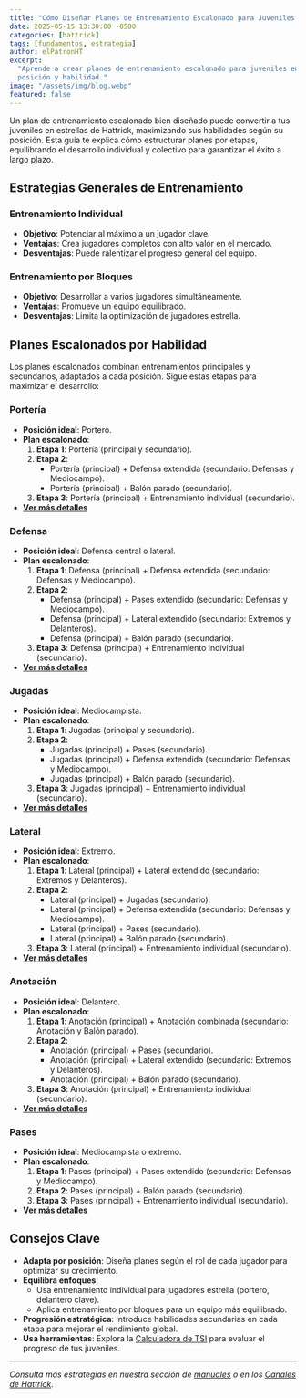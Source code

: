 ```yaml
---
title: "Cómo Diseñar Planes de Entrenamiento Escalonado para Juveniles en Hattrick"
date: 2025-05-15 13:30:00 -0500
categories: [hattrick]
tags: [fundamentos, estrategia]
author: elPatronHT
excerpt:
  "Aprende a crear planes de entrenamiento escalonado para juveniles en Hattrick, optimizando el desarrollo por
  posición y habilidad."
image: "/assets/img/blog.webp"
featured: false
---
```


Un plan de entrenamiento escalonado bien diseñado puede convertir a tus juveniles en estrellas de Hattrick, maximizando
sus habilidades según su posición. Esta guía te explica cómo estructurar planes por etapas, equilibrando el desarrollo
individual y colectivo para garantizar el éxito a largo plazo.

## Estrategias Generales de Entrenamiento

### Entrenamiento Individual

- **Objetivo**: Potenciar al máximo a un jugador clave.
- **Ventajas**: Crea jugadores completos con alto valor en el mercado.
- **Desventajas**: Puede ralentizar el progreso general del equipo.

### Entrenamiento por Bloques

- **Objetivo**: Desarrollar a varios jugadores simultáneamente.
- **Ventajas**: Promueve un equipo equilibrado.
- **Desventajas**: Limita la optimización de jugadores estrella.

## Planes Escalonados por Habilidad

Los planes escalonados combinan entrenamientos principales y secundarios, adaptados a cada posición. Sigue estas etapas
para maximizar el desarrollo:

### Portería

- **Posición ideal**: Portero.
- **Plan escalonado**:
  1.  **Etapa 1**: Portería (principal y secundario).
  2.  **Etapa 2**:
      - Portería (principal) + Defensa extendida (secundario: Defensas y Mediocampo).
      - Portería (principal) + Balón parado (secundario).
  3.  **Etapa 3**: Portería (principal) + Entrenamiento individual (secundario).
- **[Ver más detalles](https://bit.ly/41Zc2wG)**

### Defensa

- **Posición ideal**: Defensa central o lateral.
- **Plan escalonado**:
  1.  **Etapa 1**: Defensa (principal) + Defensa extendida (secundario: Defensas y Mediocampo).
  2.  **Etapa 2**:
      - Defensa (principal) + Pases extendido (secundario: Defensas y Mediocampo).
      - Defensa (principal) + Lateral extendido (secundario: Extremos y Delanteros).
      - Defensa (principal) + Balón parado (secundario).
  3.  **Etapa 3**: Defensa (principal) + Entrenamiento individual (secundario).
- **[Ver más detalles](https://bit.ly/425O4ju)**

### Jugadas

- **Posición ideal**: Mediocampista.
- **Plan escalonado**:
  1.  **Etapa 1**: Jugadas (principal y secundario).
  2.  **Etapa 2**:
      - Jugadas (principal) + Pases (secundario).
      - Jugadas (principal) + Defensa extendida (secundario: Defensas y Mediocampo).
      - Jugadas (principal) + Balón parado (secundario).
  3.  **Etapa 3**: Jugadas (principal) + Entrenamiento individual (secundario).
- **[Ver más detalles](https://bit.ly/3MqfgUf)**

### Lateral

- **Posición ideal**: Extremo.
- **Plan escalonado**:
  1.  **Etapa 1**: Lateral (principal) + Lateral extendido (secundario: Extremos y Delanteros).
  2.  **Etapa 2**:
      - Lateral (principal) + Jugadas (secundario).
      - Lateral (principal) + Defensa extendida (secundario: Defensas y Mediocampo).
      - Lateral (principal) + Pases (secundario).
      - Lateral (principal) + Balón parado (secundario).
  3.  **Etapa 3**: Lateral (principal) + Entrenamiento individual (secundario).
- **[Ver más detalles](https://bit.ly/42SaJki)**

### Anotación

- **Posición ideal**: Delantero.
- **Plan escalonado**:
  1.  **Etapa 1**: Anotación (principal) + Anotación combinada (secundario: Anotación y Balón parado).
  2.  **Etapa 2**:
      - Anotación (principal) + Pases (secundario).
      - Anotación (principal) + Lateral extendido (secundario: Extremos y Delanteros).
      - Anotación (principal) + Balón parado (secundario).
  3.  **Etapa 3**: Anotación (principal) + Entrenamiento individual (secundario).
- **[Ver más detalles](https://bit.ly/425O4ju)**

### Pases

- **Posición ideal**: Mediocampista o extremo.
- **Plan escalonado**:
  1.  **Etapa 1**: Pases (principal) + Pases extendido (secundario: Defensas y Mediocampo).
  2.  **Etapa 2**: Pases (principal) + Balón parado (secundario).
  3.  **Etapa 3**: Pases (principal) + Entrenamiento individual (secundario).
- **[Ver más detalles](https://bit.ly/3Ow0zlg)**

## Consejos Clave

- **Adapta por posición**: Diseña planes según el rol de cada jugador para optimizar su crecimiento.
- **Equilibra enfoques**:
  - Usa entrenamiento individual para jugadores estrella (portero, delantero clave).
  - Aplica entrenamiento por bloques para un equipo más equilibrado.
- **Progresión estratégica**: Introduce habilidades secundarias en cada etapa para mejorar el rendimiento global.
- **Usa herramientas**: Explora la [Calculadora de TSI](https://hattrick.chechesa.com/es) para evaluar el progreso de
  tus juveniles.

---

_Consulta más estrategias en nuestra sección de [manuales](/manual/) o en los
[Canales de Hattrick](https://bit.ly/460s7W5)._
